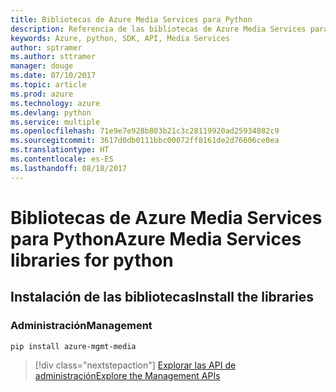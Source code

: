 ```yaml
---
title: Bibliotecas de Azure Media Services para Python
description: Referencia de las bibliotecas de Azure Media Services para Python
keywords: Azure, python, SDK, API, Media Services
author: sptramer
ms.author: sttramer
manager: douge
ms.date: 07/10/2017
ms.topic: article
ms.prod: azure
ms.technology: azure
ms.devlang: python
ms.service: multiple
ms.openlocfilehash: 71e9e7e928b803b21c3c28119920ad25934082c9
ms.sourcegitcommit: 3617d0db0111bbc00072ff8161de2d76606ce0ea
ms.translationtype: HT
ms.contentlocale: es-ES
ms.lasthandoff: 08/18/2017
---
```

# <a name="azure-media-services-libraries-for-python"></a><span data-ttu-id="906d1-104">Bibliotecas de Azure Media Services para Python</span><span class="sxs-lookup"><span data-stu-id="906d1-104">Azure Media Services libraries for python</span></span>

## <a name="install-the-libraries"></a><span data-ttu-id="906d1-105">Instalación de las bibliotecas</span><span class="sxs-lookup"><span data-stu-id="906d1-105">Install the libraries</span></span>


### <a name="management"></a><span data-ttu-id="906d1-106">Administración</span><span class="sxs-lookup"><span data-stu-id="906d1-106">Management</span></span>

```bash
pip install azure-mgmt-media
```
> [!div class="nextstepaction"]
> [<span data-ttu-id="906d1-107">Explorar las API de administración</span><span class="sxs-lookup"><span data-stu-id="906d1-107">Explore the Management APIs</span></span>](/python/api/overview/azure/mediaservices/managementlibrary)
